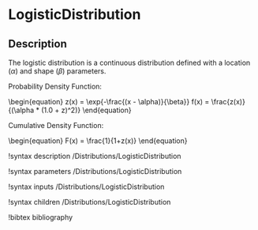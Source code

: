 # LogisticDistribution

## Description

The logistic distribution is a continuous distribution defined with a location ($\alpha$) and
shape ($\beta$) parameters.

Probability Density Function:

\begin{equation}
z(x) = \exp{-\frac{(x - \alpha)}{\beta}}
f(x) = \frac{z(x)}{(\alpha * (1.0 + z)^2)}
\end{equation}

Cumulative Density Function:

\begin{equation}
F(x) = \frac{1}{1+z(x)}
\end{equation}


!syntax description /Distributions/LogisticDistribution

!syntax parameters /Distributions/LogisticDistribution

!syntax inputs /Distributions/LogisticDistribution

!syntax children /Distributions/LogisticDistribution

!bibtex bibliography
